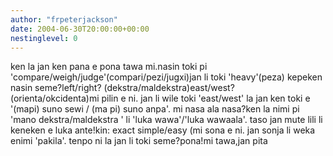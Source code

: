 ```yaml
---
author: "frpeterjackson"
date: 2004-06-30T20:00:00+00:00
nestinglevel: 0
---
```

ken la jan ken pana e pona tawa mi.nasin toki pi 'compare/weigh/judge'(compari/pezi/jugxi)jan li toki 'heavy'(peza) kepeken nasin seme?left/right? (dekstra/maldekstra)east/west? (orienta/okcidenta)mi pilin e ni. jan li wile toki 'east/west' la jan ken toki e '(mapi) suno sewi / (ma pi) suno anpa'. mi nasa ala nasa?ken la nimi pi 'mano dekstra/maldekstra ' li 'luka wawa'/'luka wawaala'. taso jan mute lili li keneken e luka ante!kin: exact simple/easy (mi sona e ni. jan sonja li weka enimi 'pakila'. tenpo ni la jan li toki seme?pona!mi tawa,jan pita